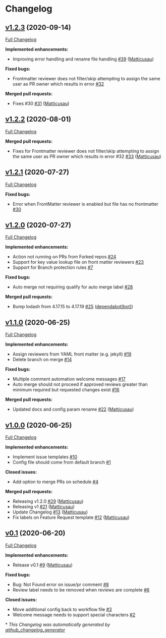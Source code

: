 # Changelog

## [v1.2.3](https://github.com/matticusau/pr-helper/tree/v1.2.3) (2020-09-14)

[Full Changelog](https://github.com/matticusau/pr-helper/compare/v1.2.2...v1.2.3)

**Implemented enhancements:**

- Improving error handling and rename file handling [\#39](https://github.com/Matticusau/pr-helper/pull/39) ([Matticusau](https://github.com/Matticusau))

**Fixed bugs:**

- Frontmatter reviewer does not filter/skip attempting to assign the same user as PR owner which results in error [\#32](https://github.com/Matticusau/pr-helper/issues/32)

**Merged pull requests:**

- Fixes \#30 [\#31](https://github.com/Matticusau/pr-helper/pull/31) ([Matticusau](https://github.com/Matticusau))

## [v1.2.2](https://github.com/matticusau/pr-helper/tree/v1.2.2) (2020-08-01)

[Full Changelog](https://github.com/matticusau/pr-helper/compare/v1.2.1...v1.2.2)

**Merged pull requests:**

- Fixes for Frontmatter reviewer does not filter/skip attempting to assign the same user as PR owner which results in error \#32 [\#33](https://github.com/Matticusau/pr-helper/pull/33) ([Matticusau](https://github.com/Matticusau))

## [v1.2.1](https://github.com/matticusau/pr-helper/tree/v1.2.1) (2020-07-27)

[Full Changelog](https://github.com/matticusau/pr-helper/compare/v1.2.0...v1.2.1)

**Fixed bugs:**

- Error when FrontMatter reviewer is enabled but file has no frontmatter [\#30](https://github.com/Matticusau/pr-helper/issues/30)

## [v1.2.0](https://github.com/matticusau/pr-helper/tree/v1.2.0) (2020-07-27)

[Full Changelog](https://github.com/matticusau/pr-helper/compare/v1.1.0...v1.2.0)

**Implemented enhancements:**

- Action not running on PRs from Forked repos [\#24](https://github.com/Matticusau/pr-helper/issues/24)
- Support for key value lookup file on front matter reviewers [\#23](https://github.com/Matticusau/pr-helper/issues/23)
- Support for Branch protection rules [\#7](https://github.com/Matticusau/pr-helper/issues/7)

**Fixed bugs:**

- Auto merge not requiring qualify for auto merge label [\#28](https://github.com/Matticusau/pr-helper/issues/28)

**Merged pull requests:**

- Bump lodash from 4.17.15 to 4.17.19 [\#25](https://github.com/Matticusau/pr-helper/pull/25) ([dependabot[bot]](https://github.com/apps/dependabot))

## [v1.1.0](https://github.com/matticusau/pr-helper/tree/v1.1.0) (2020-06-25)

[Full Changelog](https://github.com/matticusau/pr-helper/compare/v1.0.0...v1.1.0)

**Implemented enhancements:**

- Assign reviewers from YAML front matter \(e.g. jekyll\) [\#19](https://github.com/Matticusau/pr-helper/issues/19)
- Delete branch on merge [\#14](https://github.com/Matticusau/pr-helper/issues/14)

**Fixed bugs:**

- Multiple comment automation welcome messages [\#17](https://github.com/Matticusau/pr-helper/issues/17)
- Auto merge should not proceed if approved reviews greater than minimum required but requested changes exist [\#16](https://github.com/Matticusau/pr-helper/issues/16)

**Merged pull requests:**

- Updated docs and config param rename [\#22](https://github.com/Matticusau/pr-helper/pull/22) ([Matticusau](https://github.com/Matticusau))

## [v1.0.0](https://github.com/matticusau/pr-helper/tree/v1.0.0) (2020-06-25)

[Full Changelog](https://github.com/matticusau/pr-helper/compare/v0.1...v1.0.0)

**Implemented enhancements:**

- Implement issue templates [\#10](https://github.com/Matticusau/pr-helper/issues/10)
- Config file should come from default branch [\#1](https://github.com/Matticusau/pr-helper/issues/1)

**Closed issues:**

- Add option to merge PRs on schedule [\#4](https://github.com/Matticusau/pr-helper/issues/4)

**Merged pull requests:**

- Releasing v1.2.0 [\#29](https://github.com/Matticusau/pr-helper/pull/29) ([Matticusau](https://github.com/Matticusau))
- Releasing v1 [\#21](https://github.com/Matticusau/pr-helper/pull/21) ([Matticusau](https://github.com/Matticusau))
- Update Changelog [\#13](https://github.com/Matticusau/pr-helper/pull/13) ([Matticusau](https://github.com/Matticusau))
- Fix labels on Feature Request template [\#12](https://github.com/Matticusau/pr-helper/pull/12) ([Matticusau](https://github.com/Matticusau))

## [v0.1](https://github.com/matticusau/pr-helper/tree/v0.1) (2020-06-20)

[Full Changelog](https://github.com/matticusau/pr-helper/compare/37ebf728140f171cdf3adaae799d27975612e095...v0.1)

**Implemented enhancements:**

- Release v0.1 [\#9](https://github.com/Matticusau/pr-helper/pull/9) ([Matticusau](https://github.com/Matticusau))

**Fixed bugs:**

- Bug: Not Found error on issue/pr comment [\#8](https://github.com/Matticusau/pr-helper/issues/8)
- Review label needs to be removed when reviews are complete [\#6](https://github.com/Matticusau/pr-helper/issues/6)

**Closed issues:**

- Move additional config back to workflow file [\#3](https://github.com/Matticusau/pr-helper/issues/3)
- Welcome message needs to support special characters [\#2](https://github.com/Matticusau/pr-helper/issues/2)



\* *This Changelog was automatically generated by [github_changelog_generator](https://github.com/github-changelog-generator/github-changelog-generator)*
